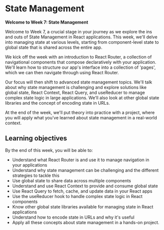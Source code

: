 # State Management

**Welcome to Week 7: State Management**

Welcome to Week 7, a crucial stage in your journey as we explore the ins and outs of State Management in React applications. This week, we'll delve into managing state at various levels, starting from component-level state to global state that is shared across the entire app.

We kick off the week with an introduction to React Router, a collection of navigational components that compose declaratively with your application. We'll learn how to structure our app's interface into a collection of 'pages', which we can then navigate through using React Router.

Our focus will then shift to advanced state management topics. We'll talk about why state management is challenging and explore solutions like global state, React Context, React Query, and useReducer to manage complex state logic in large applications. We'll also look at other global state libraries and the concept of encoding state in URLs.

At the end of the week, we'll put theory into practice with a project, where you will apply what you've learned about state management in a real-world context.

## Learning objectives

By the end of this week, you will be able to:

* Understand what React Router is and use it to manage navigation in your applications
* Understand why state management can be challenging and the different strategies to tackle this
* Use global state to share data across multiple components
* Understand and use React Context to provide and consume global state
* Use React Query to fetch, cache, and update data in your React apps
* Use the useReducer hook to handle complex state logic in React components
* Know other global state libraries available for managing state in React applications
* Understand how to encode state in URLs and why it's useful
* Apply all these concepts about state management in a hands-on project.